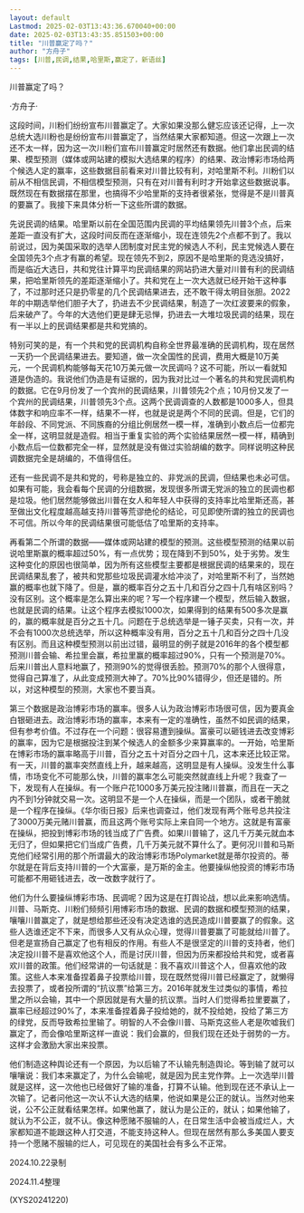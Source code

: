 ```yaml
---
layout: default
Lastmod: 2025-02-03T13:43:36.670040+00:00
date: 2025-02-03T13:43:35.851503+00:00
title: "川普赢定了吗？"
author: "方舟子"
tags: [川普,民调,结果,哈里斯,赢定了，新语丝]
---
```


川普赢定了吗？

·方舟子·

这段时间，川粉们纷纷宣布川普赢定了。大家如果没那么健忘应该还记得，上一次总统大选川粉也是纷纷宣布川普赢定了，当然结果大家都知道。但这一次跟上一次还不太一样，因为这一次川粉们宣布川普赢定时居然还有数据。他们拿出民调的结果、模型预测（媒体或网站建的模拟大选结果的程序）的结果、政治博彩市场给两个候选人定的赢率，这些数据目前看来对川普比较有利，对哈里斯不利。川粉们以前从不相信民调，不相信模型预测，只有在对川普有利时才开始拿这些数据说事。既然现在有数据摆在那里，也搞得不少哈里斯的支持者很紧张，觉得是不是川普真的要赢了。我接下来具体分析一下这些所谓的数据。

先说民调的结果。哈里斯以前在全国范围内民调的平均结果领先川普3个点，后来差距一直没有扩大，这段时间反而在逐渐缩小，现在连领先2个点都不到了。我以前说过，因为美国采取的选举人团制度对民主党的候选人不利，民主党候选人要在全国领先3个点才有赢的希望。现在领先不到2，原因不是哈里斯的竞选没搞好，而是临近大选日，共和党往计算平均民调结果的网站扔进大量对川普有利的民调结果，把哈里斯领先的差距逐渐缩小了。共和党在上一次大选就已经开始干这种事了，不过那时还只是扔零星的几个民调结果进去，还不敢干得太明目张胆。2022年的中期选举他们胆子大了，扔进去不少民调结果，制造了一次红波要来的假象，后来破产了。今年的大选他们更是肆无忌惮，扔进去一大堆垃圾民调的结果，现在有一半以上的民调结果都是共和党搞的。

特别可笑的是，有一个共和党的民调机构自称全世界最准确的民调机构，现在居然一天扔一个民调结果进去。要知道，做一次全国性的民调，费用大概是10万美元，一个民调机构能够每天花10万美元做一次民调吗？这不可能，所以一看就知道是伪造的。我说他们伪造是有证据的，因为我对比过一个著名的共和党民调机构的数据。它在9月份发了一个宾州的民调结果，川普领先2个点；10月份又发了一个宾州的民调结果，川普领先3个点。这两个民调调查的人数都是1000多人，但具体数字和响应率不一样，结果不一样，也就是说是两个不同的民调。但是，它们的年龄段、不同党派、不同族裔的分组比例居然一模一样，准确到小数点后一位都完全一样，这明显就是造假。相当于重复实验的两个实验结果居然一模一样，精确到小数点后一位数都完全一样，显然就是没有做过实验胡编的数字。同样说明这种民调数据完全是胡编的，不值得信任。

还有一些民调不是共和党的，号称是独立的、非党派的民调，但结果也未必可信。如果有可能，我会看每个民调的分组数据，发现很多所谓无党派的独立的民调也都是垃圾。他们居然能够做出川普在女人和年轻人中获得的支持率比哈里斯还高，甚至做出文化程度越高越支持川普等荒谬绝伦的结论，可见即使所谓的独立的民调也不可信。所以今年的民调结果很可能低估了哈里斯的支持率。

再看第二个所谓的数据——媒体或网站建的模型的预测。这些模型预测的结果以前说哈里斯赢的概率超过50%，有一点优势；现在降到不到50%，处于劣势。发生这种变化的原因也很简单，因为所有这些模型主要都是根据民调的结果来的，现在民调结果乱套了，被共和党那些垃圾民调灌水给冲淡了，对哈里斯不利了，当然她赢的概率也就下降了。但是，赢的概率百分之五十几和百分之四十几有啥区别吗？没有区别。这个概率是怎么算出来的呢？写一个程序建一个模型，然后输入数据，也就是民调的结果。让这个程序去模拟1000次，如果得到的结果有500多次是赢的，赢的概率就是百分之五十几。问题在于总统选举是一锤子买卖，只有一次，并不会有1000次总统选举，所以这种概率没有用，百分之五十几和百分之四十几没有区别。而且这种模型预测以前出过错，最明显的例子就是2016年的各个模型都预测川普会输、希拉里会赢，希拉里赢的概率超过90%，只有一个预测是70%。后来川普出人意料地赢了，预测90%的觉得很丢脸。预测70%的那个人很得意，觉得自己算准了，从此变成预测大神了。70%比90%错得少，但还是错的。所以，对这种模型的预测，大家也不要当真。

第三个数据是政治博彩市场的赢率。很多人认为政治博彩市场很可信，因为要真金白银砸进去。政治博彩市场的赢率，本来有一定的准确性，虽然不如民调的结果，但有参考价值。不过存在一个问题：很容易遭到操纵。富豪可以砸钱进去改变博彩的赢率，因为它是根据投注到某个候选人的金额多少来算赢率的。一开始，哈里斯在博彩市场的赢率略高于川普，百分之五十对百分之四十几，这本来还比较正常。有一天，川普的赢率突然直线上升，越来越高，这明显是有人操纵。没发生什么事情，市场变化不可能那么快，川普的赢率怎么可能突然就直线上升呢？我查了一下，发现有人在操纵。有一个账户花1000多万美元投注赌川普赢，而且在一天之内不到1分钟就交易一次。这明显不是一个人在操纵，而是一个团队，或者干脆就是一个程序在操纵。《华尔街日报》后来也调查过，他们发现有两个账号总共投注了3000万美元赌川普赢，而且这两个账号实际上来自同一个地方。这就是有富豪在操纵，把投到博彩市场的钱当成了广告费。如果川普输了，这几千万美元就血本无归了，但如果把它们当成广告费，几千万美元就不算什么了。更何况川普和马斯克他们经常引用的那个所谓最大的政治博彩市场Polymarket就是蒂尔投资的。蒂尔就是在背后支持川普的一个大富豪，是万斯的金主。他要操纵他投资的博彩市场可能都不用砸钱进去，改一改数字就行了。

他们为什么要操纵博彩市场、民调呢？因为这是在打舆论战，想以此来影响选情。川普、马斯克、川粉们频频引用博彩市场的数据、民调的数据和模型预测的结果，嚷嚷川普赢定了，就是想给那些还没有决定选谁的选民造成川普要赢了的假象。这些人选谁还定不下来，而很多人又有从众心理，觉得川普要赢了可能就给川普了。但老是宣扬自己赢定了也有相反的作用。有些人不是很坚定的川普的支持者，他们决定投川普不是喜欢他这个人，而是讨厌川普，但因为历来都投给共和党，或者喜欢川普的政策。他们经常讲的一句话就是：我不喜欢川普这个人，但喜欢他的政策。这些人本来准备捏着鼻子投票给川普，现在既然觉得川普已经赢定了，就懒得去投票了，或者投所谓的“抗议票”给第三方。2016年就发生过类似的事情，希拉里之所以会输，其中一个原因就是有大量的抗议票。当时人们觉得希拉里要赢了，赢率已经超过90%了，本来准备捏着鼻子投给她的，就不投给她，投给了第三方的绿党，反而导致希拉里输了。明智的人不会像川普、马斯克这些人老是吹嘘我们赢定了，而会像哈里斯这样一直说：我们会赢的，但我们现在还处于弱势的一方。这样才会激励大家出来投票。

他们制造这种舆论还有一个原因，为以后输了不认输先制造舆论。等到输了就可以嚷嚷说：我们本来赢定了，为什么会输呢，就是因为民主党作弊。上一次选举川普就是这样，这一次他也已经做好了输的准备，打算不认输。他到现在还不承认上一次输了。记者问他这一次认不认大选的结果，他说如果是公正的就认。当然对他来说，公不公正就看结果怎样。如果他赢了，就认为是公正的，就认；如果他输了，就认为不公正，就不认。像这种愿赌不服输的人，在日常生活中会被当成烂人，大家都知道不能跟这种人打交道，不能支持这种人。但现在居然有那么多美国人要支持一个愿赌不服输的烂人，可见现在的美国社会有多么不正常。

2024.10.22录制

2024.11.4整理

(XYS20241220)

